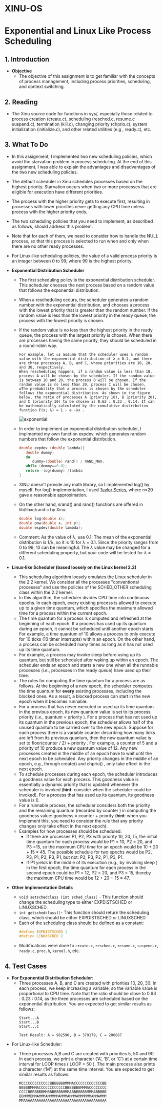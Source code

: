 # XINU-OS

# Exponential and Linux Like Process Scheduling

## 1. Introduction

 - **Objective**
   - The objective of this assignment is to get familiar with the concepts of process management, including process priorities, scheduling, and context switching.

## 2. **Reading**
   - The Xinu source code for functions in sys/, especially those related to process creation (create.c), scheduling (resched.c, resume.c suspend.c), termination (kill.c), changing priority (chprio.c), system initialization (initialize.c), and other related utilities (e.g , ready.c), etc.

## 3. **What To Do**
   - In this assignment, I implemented two new scheduling policies, which avoid the starvation problem in process scheduling. At the end of this assignment, I was able to explain the advantages and disadvantages of the two new scheduling policies.
   - The default scheduler in Xinu schedules processes based on the highest priority. Starvation occurs when two or more processes that are eligible for execution have different priorities.
   - The process with the higher priority gets to execute first, resulting in processes with lower priorities never getting any CPU time unless process with the higher priority ends.
   - The two scheduling policies that you need to implement, as described as follows, should address this problem.
   - Note that for each of them, we need to consider how to handle the NULL process, so that this process is selected to run when and only when there are no other ready processes.
   - For Linux-like scheduling policies, the value of a valid process priority is an integer between 0 to 99, where 99 is the highest priority.

   - **Exponential Distribution Scheduler**
     - The first scheduling policy is the exponential distribution scheduler. This scheduler chooses the next process based on a random value that follows the exponential distribution.
     - When a rescheduling occurs, the scheduler generates a random number with the exponential distribution, and chooses a process with the lowest priority that is greater than the random number. If the random value is less than the lowest priority in the ready queue, the process with the lowest priority is chosen.
     - If the random value is no less than the highest priority in the ready queue, the process with the largest priority is chosen. When there are processes having the same priority, they should be scheduled in a round-robin way.

        ```
        For example, let us assume that the scheduler uses a random value with the exponential distribution of λ = 0.1, and there are three processes A, B, and C, whose priorities are 10, 20, and 30, respectively. 
        When rescheduling happens, if a random value is less than 10, process A will be chosen by the scheduler. If the random value is between 10 and 20, the process B will be chosen. If the random value is no less than 20, process C will be chosen. 
        wThe probability that a process is chosen by the scheduler follows the exponential distribution. As shown in the figure below, the ratio of processes A (priority 10), B (priority 20), and C (priority 30) to be chosen is 0.63 : 0.23 : 0.14. It can be mathematically calculated by the cumulative distribution function F(x; λ) = 1 - e -λx .
        ```
    
        ![exponential](./images/expo_schedule.png)
    
    
     - In order to implement an exponential distribution scheduler, I implmented my own function expdev, which generates random numbers that follow the exponential distribution.

        ```c
        double expdev (double lambda){
           double dummy;
           do
              dummy=(double) rand() / RAND_MAX;
           while (dummy==0.0);
           return -log(dummy) /lambda
        }
        ``` 
     - XINU doesn't provide any math library, so I implemented log() by myself. For log() implementation, I used [Taylor Series](http://en.wikipedia.org/wiki/Taylor_series), where n=20 gave a reasonable approximation.
     - On the other hand, srand() and rand() functions are offered in lib/libxc/rand.c by Xinu.

       ```c
       double log(double x);
       double pow(double x, int y);
       double expdev(double lambda);
       ```
     - Comment: As the value of λ, use 0.1. The mean of the exponential distribution is 1/λ, so it is 10 for λ = 0.1. Since the priority ranges from 0 to 99, 10 can be meaningful. The λ value may be changed for a different scheduling property, but your code will be tested for λ = 0.1.
   - **Linux-like Scheduler (based loosely on the Linux kernel 2.2)**
     - This scheduling algorithm loosely emulates the Linux scheduler in the 2.2 kernel. We consider all the processes "conventional processes" and use the policies of the SCHED_OTHER scheduling class within the 2.2 kernel.
     - In this algorithm, the scheduler divides CPU time into continuous epochs. In each epoch, every existing process is allowed to execute up to a given time quantum, which specifies the maximum allowed time for a process within the current epoch.
     - The time quantum for a process is computed and refreshed at the beginning of each epoch. If a process has used up its quantum during an epoch, it cannot be scheduled until another epoch starts. For example, a time quantum of 10 allows a process to only execute for 10 ticks (10 timer interrupts) within an epoch. On the other hand, a process can be scheduled many times as long as it has not used up its time quantum.
     - For example, a process may invoke sleep before using up its quantum, but still be scheduled after waking up within an epoch. The scheduler ends an epoch and starts a new one when all the runnable processes (i.e., processes in the ready queue) have used up their time.
     - The rules for computing the time quantum for a process are as follows. At the beginning of a new epoch, the scheduler computes the time quantum for **every** existing processes, including the blocked ones. As a result, a blocked process can start in the new epoch when it becomes runnable.
     - For a process that has never executed or used up its time quantum in the previous epoch, its new quantum value is set to its process priority (i.e., quantum = priority ). For a process that has not used up its quantum in the previous epoch, the scheduler allows half of the unused quantum to be carried over to the new epoch. Suppose for each process there is a variable counter describing how many ticks are left from its previous quantum, then the new quantum value is set to floor(counter / 2) + priority . For example, a counter of 5 and a priority of 10 produce a new quantum value of 12. Any new processes created in the middle of an epoch have to wait until the next epoch to be scheduled. Any priority changes in the middle of an epoch, e.g., through create() and chprio() , only take effect in the next epoch.
     - To schedule processes during each epoch, the scheduler introduces a goodness value for each process. This goodness value is essentially a dynamic priority that is updated whenever the scheduler is invoked (**hint**: consider when the scheduler could be invoked). For a process that has used up its quantum, its goodness value is 0.
     - For a runnable process, the scheduler considers both the priority and the remaining quantum (recorded by counter ) in computing the goodness value: goodness = counter + priority (**hint**: when you implement this, you need to consider the rule that any priority changes only take effect in the next epoch).
     - Examples for how processes should be scheduled:
       - If there are processes P1, P2, P3 with priority 10, 20, 15, the initial time quantum for each process would be P1 = 10, P2 = 20, and P3 =15, so the maximum CPU time for an epoch would be 10 + 20 + 15 = 45. The possible schedule for two epochs would be P2, P3, P1, P2, P3, P1, but not: P2, P3, P2, P1, P3, P1.
       - If P1 yields in the middle of its execution (e.g., by invoking sleep ) in the first epoch, the time quantum for each process in the second epoch could be P1 = 12, P2 = 20, and P3 = 15, thereby the maximum CPU time would be 12 + 20 + 15 = 47.
   - **Other Implementation Details**
       - ```void setschedclass (int sched_class)``` - This function should change the scheduling type to either EXPDISTSCHED or LINUXSCHED.
       - ```int getschedclass()```- This function should return the scheduling class, which should be either EXPDISTSCHED or LINUXSCHED.
       - Each of the scheduling class should be defined as a constant:
          ```c
          #define EXPDISTSCHED 1
          #define LINUXSCHED 2
          ```
       - Modifications were done to ```create.c```, ```resched.c```, ```resume.c```, ```suspend.c```, ```ready.c```, ```proc.h```, ```kernel.h```, etc.
## 4. Test Cases
  - **For Exponential Distribution Scheduler:**
    - Three processes A, B, and C are created with priorities 10, 20, 30. In each process, we keep increasing a variable, so the variable value is proportional to CPU time. Note that the ratio should be close to 0.63 : 0.23 : 0.14, as the three processes are scheduled based on the exponential distribution. You are expected to get similar results as follows:
      ```
      Start...A
      Start...B
      Start...C

      Test Result: A = 982590, B = 370179, C = 206867
      ```
   - For Linux-like Scheduler:
     - Three processes A,B and C are created with priorities 5, 50 and 90. In each process, we print a character ('A', 'B', or 'C') at a certain time interval for LOOP times ( LOOP = 50 ). The main process also prints a character ('M') at the same time interval. You are expected to get similar results as follows:

       ```
       MCCCCCCCCCCCCCBBBBBBBMMMACCCCCCCCCCCCCBB
       BBBBBMMMACCCCCCCCCCCCBBBBBBBMMMACCCCCCCC
       CCCCBBBBBBBMMBBBBBBBMMMABBBBBBBMMMABBBBB
       BBMMMBMMAMMMAMMMMMAMMMAMMMAMMMMMMAMMAMMM
       MMAAAAAAAAAAAAAAAAAAAAAAAAAAAAAAAAAAAAAA
       ```